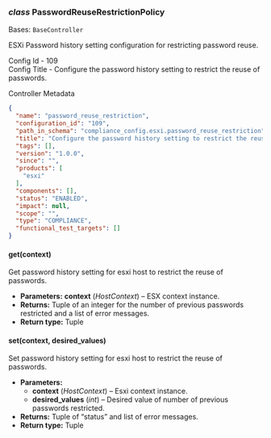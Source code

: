 ### *class* PasswordReuseRestrictionPolicy

Bases: `BaseController`

ESXi Password history setting configuration for restricting password reuse.

Config Id - 109
<br/>
Config Title - Configure the password history setting to restrict the reuse of passwords.
<br/>

Controller Metadata
```json
{
  "name": "password_reuse_restriction",
  "configuration_id": "109",
  "path_in_schema": "compliance_config.esxi.password_reuse_restriction",
  "title": "Configure the password history setting to restrict the reuse of passwords",
  "tags": [],
  "version": "1.0.0",
  "since": "",
  "products": [
    "esxi"
  ],
  "components": [],
  "status": "ENABLED",
  "impact": null,
  "scope": "",
  "type": "COMPLIANCE",
  "functional_test_targets": []
}
```

#### get(context)

Get password history setting for esxi host to restrict the reuse of passwords.

* **Parameters:**
  **context** (*HostContext*) – ESX context instance.
* **Returns:**
  Tuple of an integer for the number of previous passwords restricted and a list of error messages.
* **Return type:**
  Tuple

#### set(context, desired_values)

Set password history setting for esxi host to restrict the reuse of passwords.

* **Parameters:**
  * **context** (*HostContext*) – Esxi context instance.
  * **desired_values** (*int*) – Desired value of number of previous passwords restricted.
* **Returns:**
  Tuple of “status” and list of error messages.
* **Return type:**
  Tuple
